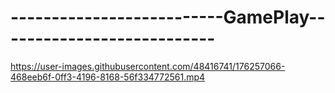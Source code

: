 # --------------------------GamePlay---------------------------


https://user-images.githubusercontent.com/48416741/176257066-468eeb6f-0ff3-4196-8168-56f334772561.mp4

